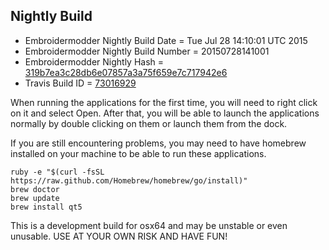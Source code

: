 
Nightly Build
------------------------------

* Embroidermodder Nightly Build Date = Tue Jul 28 14:10:01 UTC 2015
* Embroidermodder Nightly Build Number = 20150728141001
* Embroidermodder Nightly Hash = [319b7ea3c28db6e07857a3a75f659e7c717942e6](https://github.com/Embroidermodder/Embroidermodder/commit/319b7ea3c28db6e07857a3a75f659e7c717942e6)
* Travis Build ID = [73016929](https://travis-ci.org/Embroidermodder/Embroidermodder/builds/73016929)

When running the applications for the first time, you will need to right click on it and select Open.
After that, you will be able to launch the applications normally by double clicking on them or launch them from the dock.

If you are still encountering problems, you may need to have homebrew installed on your machine to be able to run these applications.
```
ruby -e "$(curl -fsSL https://raw.github.com/Homebrew/homebrew/go/install)"
brew doctor
brew update
brew install qt5
```

This is a development build for osx64 and may be unstable or even unusable.
USE AT YOUR OWN RISK AND HAVE FUN!

